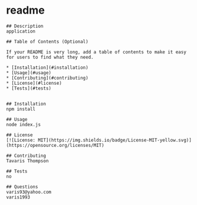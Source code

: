 # readme
  
    ## Description 
    application
    
    ## Table of Contents (Optional)
    
    If your README is very long, add a table of contents to make it easy for users to find what they need.
    
    * [Installation](#installation)
    * [Usage](#usage)
    * [Contributing](#contributing)
    * [License](#license)
    * [Tests](#tests)
    
    
    ## Installation
    npm install
    
    ## Usage 
    node index.js
  
    ## License
    [![License: MIT](https://img.shields.io/badge/License-MIT-yellow.svg)](https://opensource.org/licenses/MIT)
    
    ## Contributing
    Tavaris Thompson
  
    ## Tests
    no
  
    ## Questions
    varis93@yahoo.com
    varis1993
  